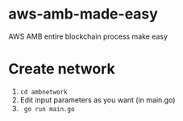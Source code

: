# aws-amb-made-easy
AWS AMB entire blockchain process make easy

# Create network
1. ```cd ambnetwork```
2. Edit input parameters as you want (in main.go)
3. ``` go run main.go```
